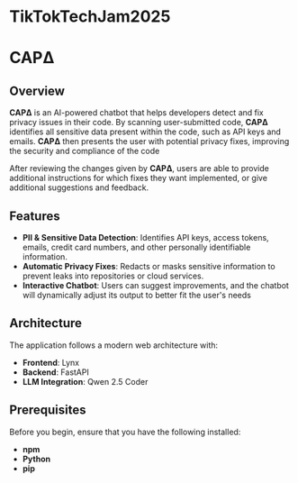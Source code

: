 # TikTokTechJam2025

# CAPΔ

## Overview
**CAPΔ** is an AI-powered chatbot that helps developers detect and fix privacy issues in their code. By scanning user-submitted code, **CAPΔ**
identifies all sensitive data present within the code, such as API keys and emails. **CAPΔ** then presents the user with potential privacy fixes,
improving the security and compliance of the code

After reviewing the changes given by **CAPΔ**, users are able to provide additional instructions for which fixes they want implemented, or give
additional suggestions and feedback. 

## Features
- **PII & Sensitive Data Detection**: Identifies API keys, access tokens, emails, credit card numbers, and other personally identifiable information.
- **Automatic Privacy Fixes**: Redacts or masks sensitive information to prevent leaks into repositories or cloud services.
- **Interactive Chatbot**: Users can suggest improvements, and the chatbot will dynamically adjust its output to better fit the user's needs

## Architecture
The application follows a modern web architecture with:
- **Frontend**: Lynx
- **Backend**: FastAPI
- **LLM Integration**: Qwen 2.5 Coder

##  Prerequisites
Before you begin, ensure that you have the following installed:
- **npm** 
- **Python** 
- **pip** 



